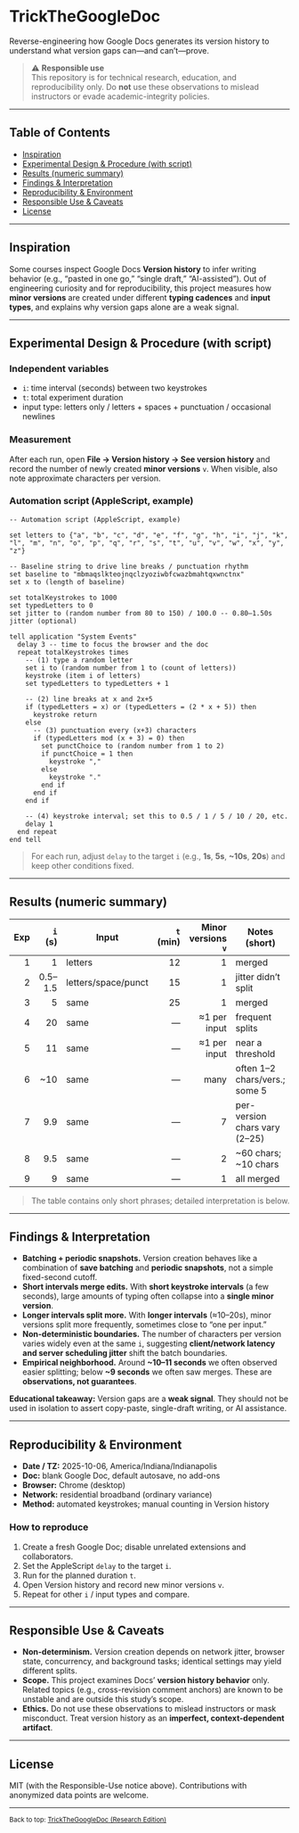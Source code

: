 # TrickTheGoogleDoc

Reverse-engineering how Google Docs generates its version history to understand what version gaps can—and can’t—prove.

> ⚠️ **Responsible use**  
> This repository is for technical research, education, and reproducibility only. Do **not** use these observations to mislead instructors or evade academic-integrity policies.

---

## Table of Contents

- [Inspiration](#inspiration)
- [Experimental Design & Procedure (with script)](#experimental-design--procedure-with-script)
- [Results (numeric summary)](#results-numeric-summary)
- [Findings & Interpretation](#findings--interpretation)
- [Reproducibility & Environment](#reproducibility--environment)
- [Responsible Use & Caveats](#responsible-use--caveats)
- [License](#license)

---

## Inspiration

Some courses inspect Google Docs **Version history** to infer writing behavior (e.g., “pasted in one go,” “single draft,” “AI-assisted”). Out of engineering curiosity and for reproducibility, this project measures how **minor versions** are created under different **typing cadences** and **input types**, and explains why version gaps alone are a weak signal.

---

## Experimental Design & Procedure (with script)

### Independent variables

- `i`: time interval (seconds) between two keystrokes  
- `t`: total experiment duration  
- input type: letters only / letters + spaces + punctuation / occasional newlines

### Measurement

After each run, open **File → Version history → See version history** and record the number of newly created **minor versions** `v`. When visible, also note approximate characters per version.

### Automation script (AppleScript, example)

```applescript
-- Automation script (AppleScript, example)

set letters to {"a", "b", "c", "d", "e", "f", "g", "h", "i", "j", "k", "l", "m", "n", "o", "p", "q", "r", "s", "t", "u", "v", "w", "x", "y", "z"}

-- Baseline string to drive line breaks / punctuation rhythm
set baseline to "mbmaqslkteojnqclzyoziwbfcwazbmahtqxwnctnx"
set x to (length of baseline)

set totalKeystrokes to 1000
set typedLetters to 0
set jitter to (random number from 80 to 150) / 100.0 -- 0.80–1.50s jitter (optional)

tell application "System Events"
  delay 3 -- time to focus the browser and the doc
  repeat totalKeystrokes times
    -- (1) type a random letter
    set i to (random number from 1 to (count of letters))
    keystroke (item i of letters)
    set typedLetters to typedLetters + 1

    -- (2) line breaks at x and 2x+5
    if (typedLetters = x) or (typedLetters = (2 * x + 5)) then
      keystroke return
    else
      -- (3) punctuation every (x+3) characters
      if (typedLetters mod (x + 3) = 0) then
        set punctChoice to (random number from 1 to 2)
        if punctChoice = 1 then
          keystroke ","
        else
          keystroke "."
        end if
      end if
    end if

    -- (4) keystroke interval; set this to 0.5 / 1 / 5 / 10 / 20, etc.
    delay 1
  end repeat
end tell
```

> For each run, adjust `delay` to the target `i` (e.g., **1s**, **5s**, **~10s**, **20s**) and keep other conditions fixed.

---

## Results (numeric summary)

| Exp | `i` (s) | Input                 | `t` (min) | Minor versions `v` | Notes (short)                     |
|---:|--------:|-----------------------|----------:|-------------------:|-----------------------------------|
| 1  | 1       | letters               | 12        | 1                  | merged                            |
| 2  | 0.5–1.5 | letters/space/punct   | 15        | 1                  | jitter didn’t split               |
| 3  | 5       | same                  | 25        | 1                  | merged                            |
| 4  | 20      | same                  | —         | ≈1 per input       | frequent splits                   |
| 5  | 11      | same                  | —         | ≈1 per input       | near a threshold                  |
| 6  | ~10     | same                  | —         | many               | often 1–2 chars/vers.; some 5     |
| 7  | 9.9     | same                  | —         | 7                  | per-version chars vary (2–25)     |
| 8  | 9.5     | same                  | —         | 2                  | ~60 chars; ~10 chars              |
| 9  | 9       | same                  | —         | 1                  | all merged                        |

> The table contains only short phrases; detailed interpretation is below.

---

## Findings & Interpretation

- **Batching + periodic snapshots.** Version creation behaves like a combination of **save batching** and **periodic snapshots**, not a simple fixed-second cutoff.  
- **Short intervals merge edits.** With **short keystroke intervals** (a few seconds), large amounts of typing often collapse into a **single minor version**.  
- **Longer intervals split more.** With **longer intervals** (≈10–20s), minor versions split more frequently, sometimes close to “one per input.”  
- **Non-deterministic boundaries.** The number of characters per version varies widely even at the same `i`, suggesting **client/network latency and server scheduling jitter** shift the batch boundaries.  
- **Empirical neighborhood.** Around **~10–11 seconds** we often observed easier splitting; below **~9 seconds** we often saw merges. These are **observations, not guarantees**.

**Educational takeaway:** Version gaps are a **weak signal**. They should not be used in isolation to assert copy-paste, single-draft writing, or AI assistance.

---

## Reproducibility & Environment

- **Date / TZ:** 2025-10-06, America/Indiana/Indianapolis  
- **Doc:** blank Google Doc, default autosave, no add-ons  
- **Browser:** Chrome (desktop)  
- **Network:** residential broadband (ordinary variance)  
- **Method:** automated keystrokes; manual counting in Version history

### How to reproduce

1. Create a fresh Google Doc; disable unrelated extensions and collaborators.  
2. Set the AppleScript `delay` to the target `i`.  
3. Run for the planned duration `t`.  
4. Open Version history and record new minor versions `v`.  
5. Repeat for other `i` / input types and compare.

---

## Responsible Use & Caveats

- **Non-determinism.** Version creation depends on network jitter, browser state, concurrency, and background tasks; identical settings may yield different splits.  
- **Scope.** This project examines Docs’ **version history behavior** only. Related topics (e.g., cross-revision comment anchors) are known to be unstable and are outside this study’s scope.  
- **Ethics.** Do not use these observations to mislead instructors or mask misconduct. Treat version history as an **imperfect, context-dependent artifact**.

---

## License

MIT (with the Responsible-Use notice above). Contributions with anonymized data points are welcome.

---

<sub>Back to top: [TrickTheGoogleDoc (Research Edition)](#trickthegoogledoc-research-edition)</sub>
